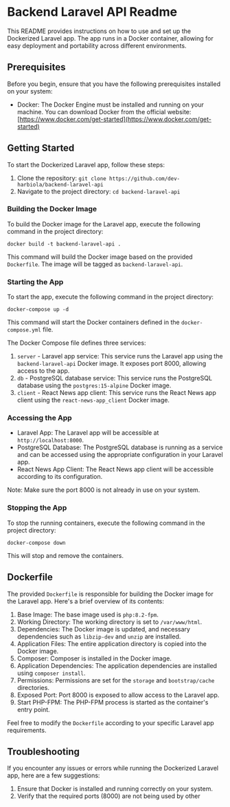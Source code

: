 # Backend Laravel API Readme

This README provides instructions on how to use and set up the Dockerized Laravel app. The app runs in a Docker container, allowing for easy deployment and portability across different environments.

## Prerequisites

Before you begin, ensure that you have the following prerequisites installed on your system:

- Docker: The Docker Engine must be installed and running on your machine. You can download Docker from the official website: [https://www.docker.com/get-started](https://www.docker.com/get-started)

## Getting Started

To start the Dockerized Laravel app, follow these steps:

1. Clone the repository: `git clone https://github.com/dev-harbiola/backend-laravel-api`
2. Navigate to the project directory: `cd backend-laravel-api`

### Building the Docker Image

To build the Docker image for the Laravel app, execute the following command in the project directory:

```shell
docker build -t backend-laravel-api .
```

This command will build the Docker image based on the provided `Dockerfile`. The image will be tagged as `backend-laravel-api`.

### Starting the App

To start the app, execute the following command in the project directory:

```shell
docker-compose up -d
```

This command will start the Docker containers defined in the `docker-compose.yml` file.

The Docker Compose file defines three services:

1. `server` - Laravel app service: This service runs the Laravel app using the `backend-laravel-api` Docker image. It exposes port 8000, allowing access to the app.
2. `db` - PostgreSQL database service: This service runs the PostgreSQL database using the `postgres:15-alpine` Docker image.
3. `client` - React News app client: This service runs the React News app client using the `react-news-app_client` Docker image.

### Accessing the App

- Laravel App: The Laravel app will be accessible at `http://localhost:8000`.
- PostgreSQL Database: The PostgreSQL database is running as a service and can be accessed using the appropriate configuration in your Laravel app.
- React News App Client: The React News app client will be accessible according to its configuration.

Note: Make sure the port 8000 is not already in use on your system.

### Stopping the App

To stop the running containers, execute the following command in the project directory:

```shell
docker-compose down
```

This will stop and remove the containers.

## Dockerfile

The provided `Dockerfile` is responsible for building the Docker image for the Laravel app. Here's a brief overview of its contents:

1. Base Image: The base image used is `php:8.2-fpm`.
2. Working Directory: The working directory is set to `/var/www/html`.
3. Dependencies: The Docker image is updated, and necessary dependencies such as `libzip-dev` and `unzip` are installed.
4. Application Files: The entire application directory is copied into the Docker image.
5. Composer: Composer is installed in the Docker image.
6. Application Dependencies: The application dependencies are installed using `composer install`.
7. Permissions: Permissions are set for the `storage` and `bootstrap/cache` directories.
8. Exposed Port: Port 8000 is exposed to allow access to the Laravel app.
9. Start PHP-FPM: The PHP-FPM process is started as the container's entry point.

Feel free to modify the `Dockerfile` according to your specific Laravel app requirements.

## Troubleshooting

If you encounter any issues or errors while running the Dockerized Laravel app, here are a few suggestions:

1. Ensure that Docker is installed and running correctly on your system.
2. Verify that the required ports (8000) are not being used by other